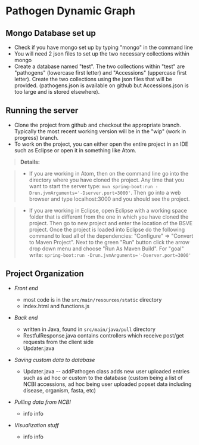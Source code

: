 

Pathogen Dynamic Graph
===================

**Mongo Database set up**
-------------
 - Check if you have mongo set up by typing "mongo" in the command line
 - You will need 2 json files to set up the two necessary collections within mongo
 - Create a database named "test". The two collections within "test" are "pathogens" (lowercase first letter) and "Accessions" (uppercase first letter).  Create the two collections using the json files that will be provided. (pathogens.json is available on github but Accessions.json is too large and is stored elsewhere).

**Running the server**
-------------
- Clone the project from github and checkout the appropriate branch. Typically the most recent working version will be in the "wip" (work in progress) branch.
- To work on the project, you can either open the entire project in an IDE such as Eclipse or open it in something like Atom.

> **Details:**

> - If you are working in Atom, then on the command line go into the directory where you have cloned the project. Any time that you want to start the server type: `mvn spring-boot:run -Drun.jvmArguments='-Dserver.port=3000'`. Then go into a web browser and type localhost:3000 and you should see the project.

> - If you are working in Eclipse, open Eclipse with a working space folder that is different from the one in which you have cloned the project. Then go to new project and enter the location of the BSVE project. Once the project is loaded into Eclipse do the following command to load all of the dependencies: "Configure" => "Convert to Maven Project". Next to the green "Run" button click the arrow drop down menu  and choose "Run As Maven Build". For "goal" write: `spring-boot:run -Drun.jvmArguments='-Dserver.port=3000'`

**Project Organization**
-------------
* *Front end*
  * most code is in the `src/main/resources/static` directory
  * index.html and functions.js

* *Back end*
  * written in Java, found in `src/main/java/pull` directory
  * RestfulResponse.java contains controllers which receive post/get requests from the client side
  * Updater.java
  
* *Saving custom data to database*
  * Updater.java -- addPathogen class adds new user uploaded entries such as ad hoc or custom to the database (custom being a list of NCBI accessions, ad hoc being user uploaded popset data including disease, organism, fasta, etc)

* *Pulling data from NCBI*
  * info info

* *Visualization stuff*
  * info info
